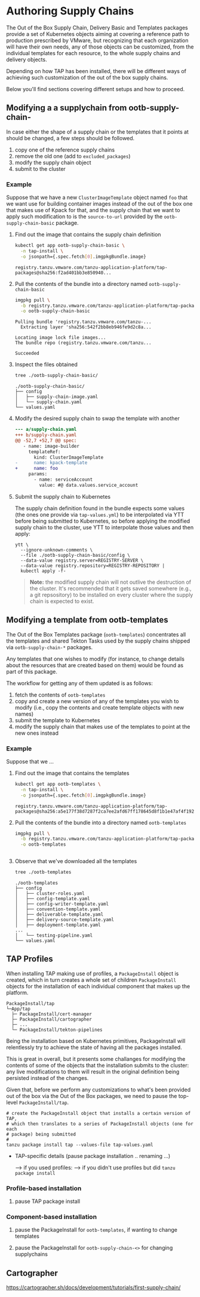 # Authoring Supply Chains

The Out of the Box Supply Chain, Delivery Basic and Templates packages provide
a set of Kubernetes objects aiming at covering a reference path to production
prescribed by VMware, but recognizing that each organization will have their
own needs, any of those objects can be customized, from the individual
templates for each resource, to the whole supply chains and delivery objects.

Depending on how TAP has been installed, there will be different ways of
achieving such customization of the out of the box supply chains.

Below you'll find sections covering different setups and how to proceed.

## Modifying a a supplychain from ootb-supply-chain-

In case either the shape of a supply chain or the templates that it points at
should be changed, a few steps should be followed.

1. copy one of the reference supply chains
1. remove the old one (add to `excluded_packages`)
1. modify the supply chain object
1. submit to the cluster

### Example

Suppose that we have a new `ClusterImageTemplate` object named `foo` that we
want use for building container images instead of the out of the box one that
makes use of Kpack for that, and the supply chain that we want to apply such
modification to is the `source-to-url` provided by the
`ootb-supply-chain-basic` package.

1. Find out the image that contains the supply chain definition

    ```bash
    kubectl get app ootb-supply-chain-basic \
      -n tap-install \
      -o jsonpath={.spec.fetch[0].imgpkgBundle.image}
    ```
    ```console
    registry.tanzu.vmware.com/tanzu-application-platform/tap-packages@sha256:f2ad401bb3e850940...
    ```

1. Pull the contents of the bundle into a directory named `ootb-supply-chain-basic`

    ```bash
    imgpkg pull \
      -b registry.tanzu.vmware.com/tanzu-application-platform/tap-packages@sha256:f2ad401bb3e850940... \
      -o ootb-supply-chain-basic
    ```
    ```
    Pulling bundle 'registry.tanzu.vmware.com/tanzu-...
      Extracting layer 'sha256:542f2bb8eb946fe9d2c8a...

    Locating image lock file images...
    The bundle repo (registry.tanzu.vmware.com/tanzu...

    Succeeded
    ```

1. Inspect the files obtained

    ```bash
    tree ./ootb-supply-chain-basic/
    ```
    ```console
    ./ootb-supply-chain-basic/
    ├── config
    │   ├── supply-chain-image.yaml
    │   └── supply-chain.yaml
    └── values.yaml
    ```

1. Modify the desired supply chain to swap the template with another

    ```diff
    --- a/supply-chain.yaml
    +++ b/supply-chain.yaml
    @@ -52,7 +52,7 @@ spec:
       - name: image-builder
         templateRef:
           kind: ClusterImageTemplate
    -      name: kpack-template
    +      name: foo
         params:
           - name: serviceAccount
             value: #@ data.values.service_account
    ```

4. Submit the supply chain to Kubernetes
    
    The supply chain definition found in the bundle expects some values (the
    ones one provide via `tap-values.yml`) to be interpolated via YTT before
    being submitted to Kubernetes, so before applying the modified supply chain
    to the cluster, use YTT to interpolate those values and then apply:

    ```
    ytt \
      --ignore-unknown-comments \
      --file ./ootb-supply-chain-basic/config \
      --data-value registry.server=REGISTRY-SERVER \
      --data-value registry.repository=REGISTRY-REPOSITORY |
      kubectl apply -f-
    ```

    > **Note:** the modified supply chain will not outlive the destruction of
    > the cluster. It's recommended that it gets saved somewhere (e.g., a git
    > repsository) to be installed on every cluster where the supply chain is
    > expected to exist.


## Modifying a template from ootb-templates

The Out of the Box Templates package (`ootb-templates`) concentrates all the
templates and shared Tekton Tasks used by the supply chains shipped via
`ootb-supply-chain-*` packages.

Any templates that one wishes to modify (for instance, to change details about
the resources that are created based on them) would be found as part of this
package.

The workflow for getting any of them updated is as follows:

1. fetch the contents of `ootb-templates`
1. copy and create a new version of any of the templates you wish to modify
   (i.e., copy the contents and create template objects with new names)
1. submit the template to Kubernetes
1. modify the supply chain that makes use of the templates to point at the new
   ones instead



### Example

Suppose that we ...

1. Find out the image that contains the templates

    ```bash
    kubectl get app ootb-templates \
      -n tap-install \
      -o jsonpath={.spec.fetch[0].imgpkgBundle.image}
    ```
    ```console
    registry.tanzu.vmware.com/tanzu-application-platform/tap-packages@sha256:a5e177f38d7287f2ca7ee2afd67ff178645d8f1b1e47af4f192a5ddd6404825e
    ```

3. Pull the contents of the bundle into a directory named `ootb-templates`

    ```bash
    imgpkg pull \
      -b registry.tanzu.vmware.com/tanzu-application-platform/tap-packages@sha256:a5e177f38d7.. \
      -o ootb-templates
    ```
    ```
    ```

4. Observe that we've downloaded all the templates
    
    ```bash
    tree ./ootb-templates
    ```
    ```console
    ./ootb-templates
    ├── config
    │   ├── cluster-roles.yaml
    │   ├── config-template.yaml
    │   ├── config-writer-template.yaml
    │   ├── convention-template.yaml
    │   ├── deliverable-template.yaml
    │   ├── delivery-source-template.yaml
    │   ├── deployment-template.yaml
    ...
    │   └── testing-pipeline.yaml
    └── values.yaml
    ```




## TAP Profiles

When installing TAP making use of profiles, a `PackageInstall` object is
created, which in turn creates a whole set of children `PackageInstall` objects
for the installation of each individual component that makes up the platform.

```
PackageInstall/tap
└─App/tap
  ├─ PackageInstall/cert-manager
  ├─ PackageInstall/cartographer
  ├─ ...
  └─ PackageInstall/tekton-pipelines
```

Being the installation based on Kubernetes primitives, PackageInstall will
relentlessly try to achieve the state of having all the packages installed.

This is great in overall, but it presents some challanges for modifying the
contents of some of the objects that the installation submits to the cluster:
any live modifications to them will result in the original definition being
persisted instead of the changes.

Given that, before we perform any customizations to what's been provided out of
the box via the Out of the Box packages, we need to pause the top-level
`PackageInstall/tap`.


```
# create the PackageInstall object that installs a certain version of TAP,
# which then translates to a series of PackageInstall objects (one for each
# package) being submitted
#
tanzu package install tap --values-file tap-values.yaml
```





* TAP-specific details (pause package installation .. renaming ...)

    --> if you used profiles:
    --> if you didn't use profiles but did `tanzu package install`


### Profile-based installation

1. pause TAP package install


### Component-based installation

1. pause the PackageInstall for `ootb-templates`, if wanting to change
   templates

1. pause the PackageInstall for `ootb-supply-chain-<>` for changing
   supplychains



## Cartographer


https://cartographer.sh/docs/development/tutorials/first-supply-chain/
